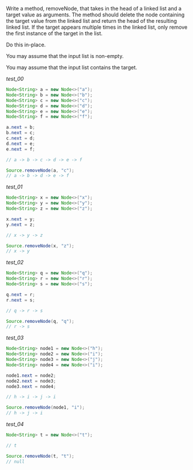 Write a method, removeNode, that takes in the head of a linked list and a target value as arguments. The method should delete the node containing the target value from the linked list and return the head of the resulting linked list. If the target appears multiple times in the linked list, only remove the first instance of the target in the list.

Do this in-place.

You may assume that the input list is non-empty.

You may assume that the input list contains the target.

_test_00_

```java
Node<String> a = new Node<>("a");
Node<String> b = new Node<>("b");
Node<String> c = new Node<>("c");
Node<String> d = new Node<>("d");
Node<String> e = new Node<>("e");
Node<String> f = new Node<>("f");

a.next = b;
b.next = c;
c.next = d;
d.next = e;
e.next = f;

// a -> b -> c -> d -> e -> f

Source.removeNode(a, "c");
// a -> b -> d -> e -> f
```

_test_01_

```java
Node<String> x = new Node<>("x");
Node<String> y = new Node<>("y");
Node<String> z = new Node<>("z");

x.next = y;
y.next = z;

// x -> y -> z

Source.removeNode(x, "z");
// x -> y
```

_test_02_

```java
Node<String> q = new Node<>("q");
Node<String> r = new Node<>("r");
Node<String> s = new Node<>("s");

q.next = r;
r.next = s;

// q -> r -> s

Source.removeNode(q, "q");
// r -> s
```

_test_03_

```java
Node<String> node1 = new Node<>("h");
Node<String> node2 = new Node<>("i");
Node<String> node3 = new Node<>("j");
Node<String> node4 = new Node<>("i");

node1.next = node2;
node2.next = node3;
node3.next = node4;

// h -> i -> j -> i

Source.removeNode(node1, "i");
// h -> j -> i
```

_test_04_

```java
Node<String> t = new Node<>("t");

// t

Source.removeNode(t, "t");
// null
```
